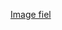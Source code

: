 [Image fiel](https://github.com/bhagwatakash2001/ReactJs-Projects/blob/main/CountersLetsCount/Counters%20(1).png)
```
